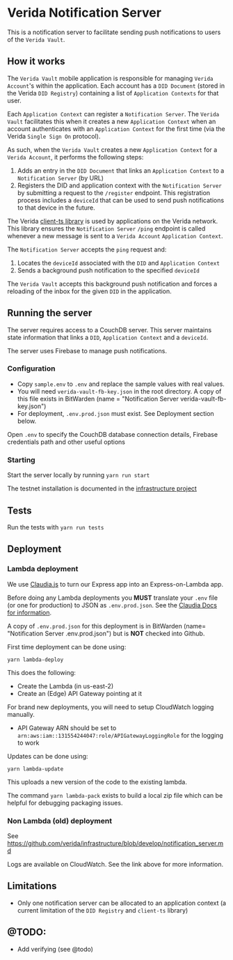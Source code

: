 # Verida Notification Server

This is a notification server to facilitate sending push notifications to users of the `Verida Vault`.

## How it works

The `Verida Vault` mobile application is responsible for managing `Verida Account`'s within the application. Each account has a `DID Document` (stored in the Verida `DID Registry`) containing a list of `Application Contexts` for that user.

Each `Application Context` can register a `Notification Server`. The `Verida Vault` facilitates this when it creates a new `Application Context` when an account authenticates with an `Application Context` for the first time (via the Verida `Single Sign On` protocol).

As such, when the `Verida Vault` creates a new `Application Context` for a `Verida Account`, it performs the following steps:

1. Adds an entry in the `DID Document` that links an `Application Context` to a `Notification Server` (by URL)
2. Registers the DID and application context with the `Notification Server` by submitting a request to the `/register` endpoint. This registration process includes a `deviceId` that can be used to send push notifications to that device in the future.

The Verida [client-ts library](https://github.com/verida/verida-js/tree/main/packages/client-ts) is used by applications on the Verida network. This library ensures the `Notification Server` `/ping` endpoint is called whenever a new message is sent to a `Verida Account` `Application Context`.

The `Notification Server` accepts the `ping` request and:

1. Locates the `deviceId` associated with the `DID` and `Application Context`
2. Sends a background push notification to the specified `deviceId`

The `Verida Vault` accepts this background push notification and forces a reloading of the inbox for the given `DID` in the application.

## Running the server

The server requires access to a CouchDB server. This server maintains state information that links a `DID`, `Application Context` and a `deviceId`.

The server uses Firebase to manage push notifications.

### Configuration

- Copy `sample.env` to `.env` and replace the sample values with real values.
- You will need `verida-vault-fb-key.json` in the root directory. A copy of this file exists in BitWarden (name = "Notification Server verida-vault-fb-key.json")
- For deployment, `.env.prod.json` must exist. See Deployment section below.



Open `.env` to specify the CouchDB database connection details, Firebase credentials path and other useful options

### Starting

Start the server locally by running `yarn run start`

The testnet installation is documented in the [infrastructure project](https://github.com/verida/infrastructure/blob/develop/notification_server.md)

## Tests

Run the tests with `yarn run tests`

## Deployment

### Lambda deployment

We use [Claudia.js](https://claudiajs.com/) to turn our Express app into an Express-on-Lambda app.

Before doing any Lambda deployments you **MUST** translate your `.env` file (or one for production) to JSON as `.env.prod.json`.
See the [Claudia Docs for information](https://claudiajs.com/news/2016/11/24/claudia-2.2.0-environment-vars.html).

A copy of `.env.prod.json` for this deployment is in BitWarden (name= "Notification Server .env.prod.json") but is **NOT** checked into Github. 

First time deployment can be done using:

```
yarn lambda-deploy
```

This does the following:

- Create the Lambda (in us-east-2)
- Create an (Edge) API Gateway pointing at it

For brand new deployments, you will need to setup CloudWatch logging manually.

- API Gateway ARN should be set to `arn:aws:iam::131554244047:role/APIGatewayLoggingRole` for the logging to work

Updates can be done using:

```
yarn lambda-update
```

This uploads a new version of the code to the existing lambda.

The command `yarn lambda-pack` exists to build a local zip file which can be helpful for debugging packaging issues.


### Non Lambda (old) deployment

See https://github.com/verida/infrastructure/blob/develop/notification_server.md

Logs are available on CloudWatch. See the link above for more information.

## Limitations

- Only one notification server can be allocated to an application context (a current limitation of the `DID Registry` and `client-ts` library)

## @TODO:

- Add verifying (see @todo)
